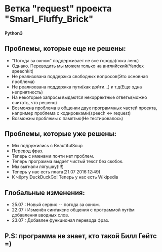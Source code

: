 # Ветка "request" проекта "Smarl_Fluffy_Brick"
#### Python3
## Проблемы, которые еще не решены:

 * "Погода за окном" поддерживает не все города(пока лень)
 * Однако. Переводить мы можем только на английский(Yandex speechkit)
 * Не реализована поддержка свободных вопросов(Это основная проблема)
 * Не реализована поддержка пути(как дойти...) и т.д(Еще одна неприятность)
 * На некоторые запросы выдаются некорректные ответы(можно считать, что решено)
 * Возможна проблема в общении двух программных частей проекта, например проблема с кодировками(speech <=> request)
 * Возможны проблемы с памятью(Не тестировалось)

## Проблемы, которые уже решены:

 * Мы подружились с BeautifulSoup
 * Перевод фраз.
 * Теперь с именами почти нет проблем.
 * Теперь программа выдаёт чистый текст без скобок.
 * Мы выгнали лягушку(!!!)
 * Теперь у нас есть плата(21.07 2016 12:49)
 * К чёрту DuckDuckGo! Теперь у нас есть Wikipedia

## Глобальные изменения:
 * 25.07 : Новый сервис -- погода за окном.
 * 22.07 : Изменён синтаксис общения с программой путём добавления вводных слов.
 * 23.07 : Добавлен функционал перевода фраз.

## P.S: программа не знает, кто такой Билл Гейтс =)

